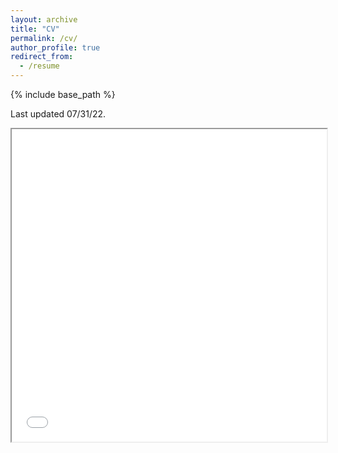 ```yaml
---
layout: archive
title: "CV"
permalink: /cv/
author_profile: true
redirect_from:
  - /resume
---
```


{% include base_path %}

Last updated 07/31/22.

<html>
  <body>
    <iframe src="/files/NikoleGiovannone_CV.pdf" width="100%" height="500px">
    </iframe>
  </body>
</html>

